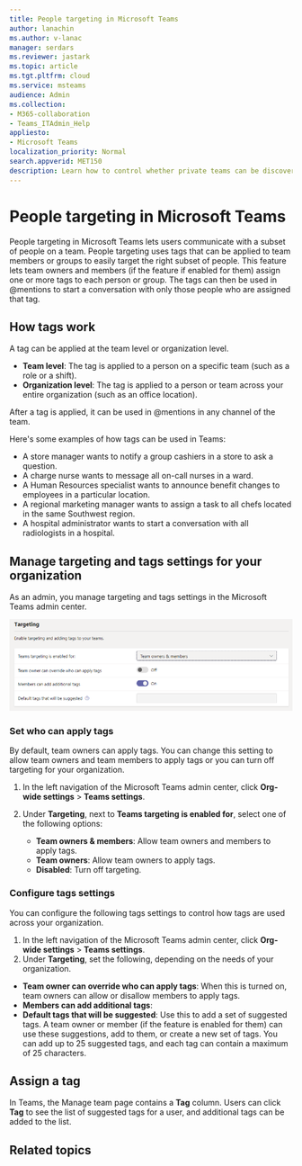 ```yaml
---
title: People targeting in Microsoft Teams
author: lanachin
ms.author: v-lanac
manager: serdars
ms.reviewer: jastark
ms.topic: article
ms.tgt.pltfrm: cloud
ms.service: msteams
audience: Admin
ms.collection: 
- M365-collaboration
- Teams_ITAdmin_Help
appliesto: 
- Microsoft Teams
localization_priority: Normal
search.appverid: MET150
description: Learn how to control whether private teams can be discovered by Microsoft Teams users through suggestions in the team gallery and search results. 
---
```


# People targeting in Microsoft Teams

People targeting in Microsoft Teams lets users communicate with a subset of people on a team. People targeting uses tags that can be applied to team members or groups to easily target the right subset of people. This feature lets team owners and members (if the feature if enabled for them) assign one or more tags to each person or group. The tags can then be used in @mentions to start a conversation with only those people who are assigned that tag.

## How tags work

A tag can be applied at the team level or organization level.

- **Team level**: The tag is applied to a person on a specific team (such as a role or a shift).
- **Organization level**: The tag is applied to a person or team across your entire organization (such as an office location).

After a tag is applied, it can be used in @mentions in any channel of the team.

Here's some examples of how tags can be used in Teams:

 - A store manager wants to notify a group cashiers in a store to ask a question.
 - A charge nurse wants to message all on-call nurses in a ward.  
 - A Human Resources specialist wants to announce benefit changes to employees in a particular location.
 - A regional marketing manager wants to assign a task to all chefs located in the same Southwest region.
 - A hospital administrator wants to start a conversation with all radiologists in a hospital.

## Manage targeting and tags settings for your organization

As an admin, you manage targeting and tags settings in the Microsoft Teams admin center.

![Tags settings ](media/people-targeting-settings.png)

### Set who can apply tags

By default, team owners can apply tags. You can change this setting to allow team owners and team members to apply tags or you can turn off targeting for your organization. 

1. In the left navigation of the Microsoft Teams admin center, click **Org-wide settings** > **Teams settings**.
2. Under **Targeting**, next to **Teams targeting is enabled for**, select one of the following options:

    - **Team owners & members**: Allow team owners and members to apply tags.
    - **Team owners**: Allow team owners to apply tags.
    - **Disabled**: Turn off targeting.

### Configure tags settings

You can configure the following tags settings to control how tags are used across your organization.

1. In the left navigation of the Microsoft Teams admin center, click **Org-wide settings** > **Teams settings**.
2. Under **Targeting**, set the following, depending on the needs of your organization.

- **Team owner can override who can apply tags**: When this is turned on, team owners can allow or disallow members to apply tags.
- **Members can add additional tags**: 
- **Default tags that will be suggested**: Use this to add a set of suggested tags. A team owner or member (if the feature is enabled for them) can use these suggestions, add to them, or create a new set of tags.  You can add up to 25 suggested tags, and each tag can contain a maximum of 25 characters.

## Assign a tag

In Teams, the Manage team page contains a **Tag** column. Users can click **Tag** to see the list of suggested tags for a user, and additional tags can be added to the list. 

## Related topics
